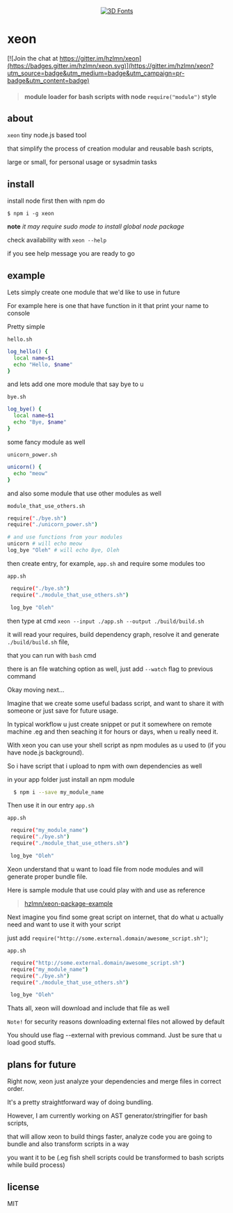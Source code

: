 <div align="center">
<a href="http://fontmeme.com/3d-fonts/"><img src="http://fontmeme.com/embed.php?text=xeon&name=cube.ttf&size=30&style_color=116111" alt="3D Fonts"></a>
</div>

# xeon

[![Join the chat at https://gitter.im/hzlmn/xeon](https://badges.gitter.im/hzlmn/xeon.svg)](https://gitter.im/hzlmn/xeon?utm_source=badge&utm_medium=badge&utm_campaign=pr-badge&utm_content=badge)
> #### module loader for bash scripts with node `require("module")` style

## about
`xeon` tiny node.js based tool 

that simplify the process of creation modular and reusable bash scripts, 

large or small, for personal usage or sysadmin tasks 

## install
install node first then with npm do

```shell
$ npm i -g xeon
```

**note** *it may require sudo mode to install global node package*

check availability with `xeon --help`

if you see help message you are ready to go

## example
Lets simply create one module that we'd like to use in future

For example here is one that have function in it that print your name to console

Pretty simple

`hello.sh`
```sh
log_hello() {
  local name=$1
  echo "Hello, $name"
}
```

and lets add one more module that say bye to u

`bye.sh`
```sh
log_bye() {
  local name=$1
  echo "Bye, $name"
}
```

some fancy module as well

`unicorn_power.sh`
```sh
unicorn() {
  echo "meow"
}
```

and also some module that use other modules as well

`module_that_use_others.sh`
```sh
require("./bye.sh")
require("./unicorn_power.sh")

# and use functions from your modules
unicorn # will echo meow
log_bye "Oleh" # will echo Bye, Oleh
```

then create entry, for example, `app.sh` and require some modules too

`app.sh`
```sh
 require("./bye.sh")
 require("./module_that_use_others.sh")

 log_bye "Oleh"
```

then type at cmd `xeon --input ./app.sh --output ./build/build.sh`

it will read your requires, build dependency graph, resolve it and generate `./build/build.sh` file,

that you can run with `bash` cmd

there is an file watching option as well, just add `--watch` flag to previous command

Okay moving next...

Imagine that we create some useful badass script, and want to share it with someone or just save for future usage.

In typical workflow u just create snippet or put it somewhere on remote machine .eg and then seaching it for  hours or days, when u really need it.

With xeon you can use your shell script as npm modules as u used to (if you have node.js background).

So i have script that i upload to npm with own dependencies as well

in your app folder just install an npm module

```sh
  $ npm i --save my_module_name
```

Then use it in our entry `app.sh`

`app.sh`
```sh
 require("my_module_name")
 require("./bye.sh")
 require("./module_that_use_others.sh")

 log_bye "Oleh"
```

Xeon understand that u want to load file from node modules and will generate proper bundle file.

Here is sample module that use could play with and use as reference
> <a href="https://github.com/hzlmn/xeon-package-example">hzlmn/xeon-package-example</a>

Next imagine you find some great script on internet, that do what u actually need and want to use it with your script

just add `require("http://some.external.domain/awesome_script.sh")`;

`app.sh`
```sh
 require("http://some.external.domain/awesome_script.sh")
 require("my_module_name")
 require("./bye.sh")
 require("./module_that_use_others.sh")

 log_bye "Oleh"
```

Thats all, xeon will download and include that file as well

`Note!` for security reasons downloading external files not allowed by default 

You should use flag --external with previous command. Just be sure that u load good stuffs.


## plans for future

Right now, xeon just analyze your dependencies and merge files in correct order. 

It's a pretty straightforward way of doing bundling.

However, I am currently working on AST generator/stringifier for bash scripts,

that will allow xeon to build things faster, analyze code you are going to bundle and also transform scripts in a way

you want it to be (.eg fish shell scripts could be transformed to bash scripts while build process)

## license

MIT
